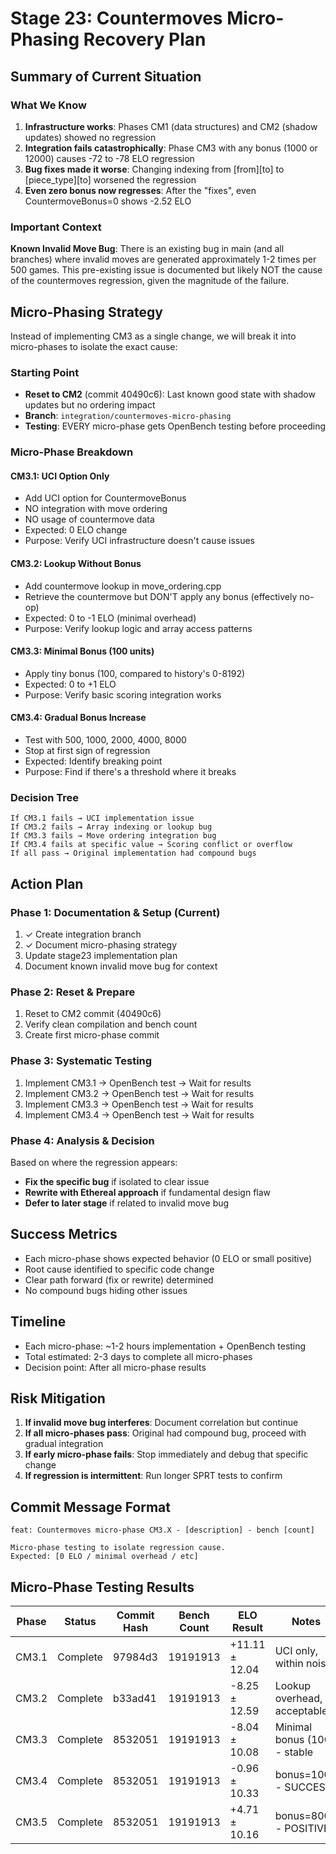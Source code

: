 # Stage 23: Countermoves Micro-Phasing Recovery Plan

## Summary of Current Situation

### What We Know
1. **Infrastructure works**: Phases CM1 (data structures) and CM2 (shadow updates) showed no regression
2. **Integration fails catastrophically**: Phase CM3 with any bonus (1000 or 12000) causes -72 to -78 ELO regression
3. **Bug fixes made it worse**: Changing indexing from [from][to] to [piece_type][to] worsened the regression
4. **Even zero bonus now regresses**: After the "fixes", even CountermoveBonus=0 shows -2.52 ELO

### Important Context
**Known Invalid Move Bug**: There is an existing bug in main (and all branches) where invalid moves are generated approximately 1-2 times per 500 games. This pre-existing issue is documented but likely NOT the cause of the countermoves regression, given the magnitude of the failure.

## Micro-Phasing Strategy

Instead of implementing CM3 as a single change, we will break it into micro-phases to isolate the exact cause:

### Starting Point
- **Reset to CM2** (commit 40490c6): Last known good state with shadow updates but no ordering impact
- **Branch**: `integration/countermoves-micro-phasing`
- **Testing**: EVERY micro-phase gets OpenBench testing before proceeding

### Micro-Phase Breakdown

#### CM3.1: UCI Option Only
- Add UCI option for CountermoveBonus
- NO integration with move ordering
- NO usage of countermove data
- Expected: 0 ELO change
- Purpose: Verify UCI infrastructure doesn't cause issues

#### CM3.2: Lookup Without Bonus
- Add countermove lookup in move_ordering.cpp
- Retrieve the countermove but DON'T apply any bonus (effectively no-op)
- Expected: 0 to -1 ELO (minimal overhead)
- Purpose: Verify lookup logic and array access patterns

#### CM3.3: Minimal Bonus (100 units)
- Apply tiny bonus (100, compared to history's 0-8192)
- Expected: 0 to +1 ELO
- Purpose: Verify basic scoring integration works

#### CM3.4: Gradual Bonus Increase
- Test with 500, 1000, 2000, 4000, 8000
- Stop at first sign of regression
- Expected: Identify breaking point
- Purpose: Find if there's a threshold where it breaks

### Decision Tree

```
If CM3.1 fails → UCI implementation issue
If CM3.2 fails → Array indexing or lookup bug
If CM3.3 fails → Move ordering integration bug
If CM3.4 fails at specific value → Scoring conflict or overflow
If all pass → Original implementation had compound bugs
```

## Action Plan

### Phase 1: Documentation & Setup (Current)
1. ✓ Create integration branch
2. ✓ Document micro-phasing strategy
3. Update stage23 implementation plan
4. Document known invalid move bug for context

### Phase 2: Reset & Prepare
1. Reset to CM2 commit (40490c6)
2. Verify clean compilation and bench count
3. Create first micro-phase commit

### Phase 3: Systematic Testing
1. Implement CM3.1 → OpenBench test → Wait for results
2. Implement CM3.2 → OpenBench test → Wait for results
3. Implement CM3.3 → OpenBench test → Wait for results
4. Implement CM3.4 → OpenBench test → Wait for results

### Phase 4: Analysis & Decision
Based on where the regression appears:
- **Fix the specific bug** if isolated to clear issue
- **Rewrite with Ethereal approach** if fundamental design flaw
- **Defer to later stage** if related to invalid move bug

## Success Metrics

- Each micro-phase shows expected behavior (0 ELO or small positive)
- Root cause identified to specific code change
- Clear path forward (fix or rewrite) determined
- No compound bugs hiding other issues

## Timeline

- Each micro-phase: ~1-2 hours implementation + OpenBench testing
- Total estimated: 2-3 days to complete all micro-phases
- Decision point: After all micro-phase results

## Risk Mitigation

1. **If invalid move bug interferes**: Document correlation but continue
2. **If all micro-phases pass**: Original had compound bug, proceed with gradual integration
3. **If early micro-phase fails**: Stop immediately and debug that specific change
4. **If regression is intermittent**: Run longer SPRT tests to confirm

## Commit Message Format

```
feat: Countermoves micro-phase CM3.X - [description] - bench [count]

Micro-phase testing to isolate regression cause.
Expected: [0 ELO / minimal overhead / etc]
```

## Micro-Phase Testing Results

| Phase | Status | Commit Hash | Bench Count | ELO Result | Notes |
|-------|--------|-------------|-------------|------------|-------|
| CM3.1 | Complete | 97984d3 | 19191913 | +11.11 ± 12.04 | UCI only, within noise |
| CM3.2 | Complete | b33ad41 | 19191913 | -8.25 ± 12.59 | Lookup overhead, acceptable |
| CM3.3 | Complete | 8532051 | 19191913 | -8.04 ± 10.08 | Minimal bonus (100) - stable |
| CM3.4 | Complete | 8532051 | 19191913 | -0.96 ± 10.33 | bonus=1000 - SUCCESS! |
| CM3.5 | Complete | 8532051 | 19191913 | +4.71 ± 10.16 | bonus=8000 - POSITIVE! |